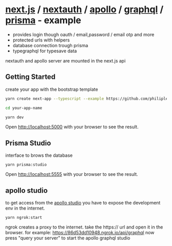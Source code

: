 # [next.js](https://nextjs.org/) / [nextauth](https://next-auth.js.org/) / [apollo](https://www.apollographql.com/) / [graphql](https://graphql.org/) / [prisma](https://www.prisma.io/) - example

 - provides login though oauth / email,password / email otp and more
 - protected urls with helpers
 - database connection trough prisma
 - typegraphql for typesave data

nextauth and apollo server are mounted in the next.js api

## Getting Started

create your app with the bootstrap template

```bash
yarn create next-app --typescript --example https://github.com/philiplehmann/next-bootstrap

cd your-app-name

yarn dev
```

Open [http://localhost:5000](http://localhost:5000) with your browser to see the result.

## Prisma Studio

interface to brows the database

```
yarn prisma:studio
```

Open [http://localhost:5555](http://localhost:5555) with your browser to see the result.

## apollo studio

to get access from the [apollo studio](https://studio.apollographql.com/) you have to expose the development env in the internet.

```
yarn ngrok:start
```

ngrok creates a proxy to the internet. take the https:// url and open it in the browser. for example: https://86d53dd10948.ngrok.io/api/graphql
now press "query your server" to start the apollo graphql studio